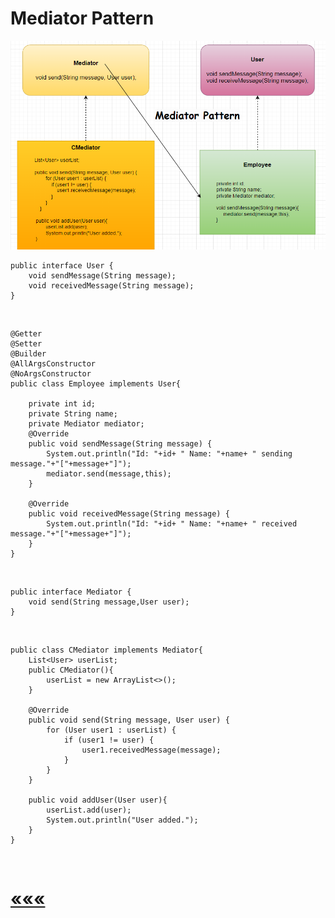 # Mediator Pattern

![img.png](img.png)
<br>

    public interface User {
        void sendMessage(String message);
        void receivedMessage(String message);
    }
<br>

    @Getter
    @Setter
    @Builder
    @AllArgsConstructor
    @NoArgsConstructor
    public class Employee implements User{

        private int id;
        private String name;
        private Mediator mediator;
        @Override
        public void sendMessage(String message) {
            System.out.println("Id: "+id+ " Name: "+name+ " sending message."+"["+message+"]");
            mediator.send(message,this);
        }
    
        @Override
        public void receivedMessage(String message) {
            System.out.println("Id: "+id+ " Name: "+name+ " received message."+"["+message+"]");
        }
    }
<br>

    public interface Mediator {
        void send(String message,User user);
    }
<br>

    public class CMediator implements Mediator{
        List<User> userList;
        public CMediator(){
            userList = new ArrayList<>();
        }

        @Override
        public void send(String message, User user) {
            for (User user1 : userList) {
                if (user1 != user) {
                    user1.receivedMessage(message);
                }
            }
        }

        public void addUser(User user){
            userList.add(user);
            System.out.println("User added.");
        }
    }
<br>

# [«««](https://github.com/MedetHasanUgurlu/Design-Patterns)